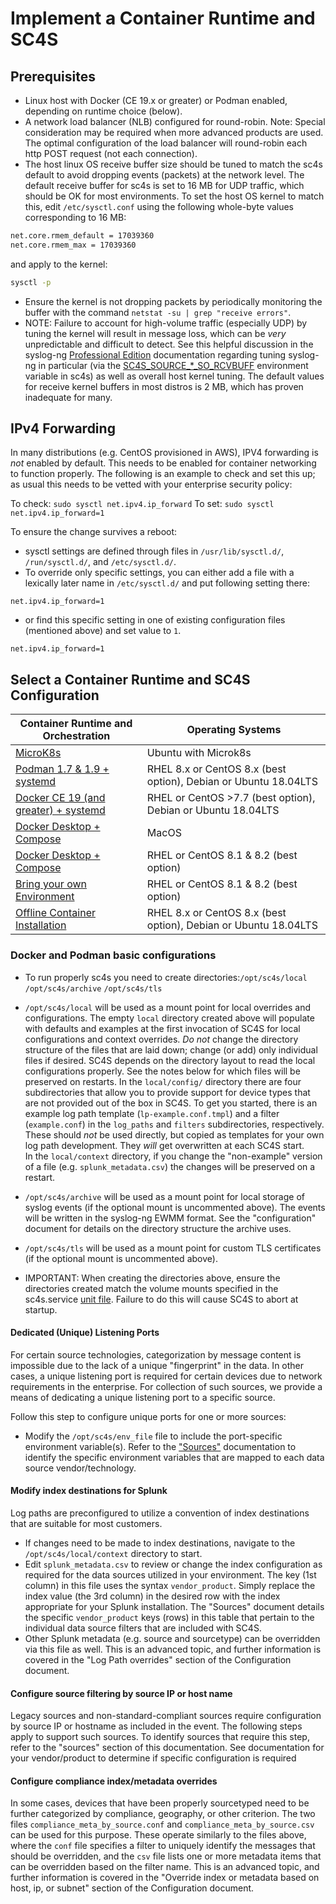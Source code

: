 
# Implement a Container Runtime and SC4S

## Prerequisites

* Linux host with Docker (CE 19.x or greater) or Podman enabled, depending on runtime choice (below).
* A network load balancer (NLB) configured for round-robin. Note: Special consideration may be required when more advanced products are used.
The optimal configuration of the load balancer will round-robin each http POST request (not each connection).
* The host linux OS receive buffer size should be tuned to match the sc4s default to avoid dropping events (packets) at the network level.
The default receive buffer for sc4s is set to 16 MB for UDP traffic, which should be OK for most environments.  To set the host OS kernel to
match this, edit `/etc/sysctl.conf` using the following whole-byte values corresponding to 16 MB:

```bash
net.core.rmem_default = 17039360
net.core.rmem_max = 17039360
```
and apply to the kernel:
```bash
sysctl -p
```
* Ensure the kernel is not dropping packets by periodically monitoring the buffer with the command
`netstat -su | grep "receive errors"`.
* NOTE: Failure to account for high-volume traffic (especially UDP) by tuning the kernel will result in message loss, which can be _very_
unpredictable and difficult to detect. See this helpful discussion in the syslog-ng
[Professional Edition](https://www.syslog-ng.com/technical-documents/doc/syslog-ng-premium-edition/7.0.10/collecting-log-messages-from-udp-sources)
documentation regarding tuning syslog-ng in particular (via the [SC4S_SOURCE_*_SO_RCVBUFF](../configuration.md#syslog-source-configuration)
environment variable in sc4s) as well as overall host kernel tuning.  The default values for receive kernel buffers in most distros is 2 MB,
which has proven inadequate for many.

## IPv4 Forwarding

In many distributions (e.g. CentOS provisioned in AWS), IPV4 forwarding is _not_ enabled by default.
This needs to be enabled for container networking to function properly.  The following is an example
to check and  set this up; as usual this needs to be vetted with your enterprise security policy:

To check:
```sudo sysctl net.ipv4.ip_forward```
To set:
```sudo sysctl net.ipv4.ip_forward=1```

To ensure the change survives a reboot: 

* sysctl settings are defined through files in ```/usr/lib/sysctl.d/```, ```/run/sysctl.d/```, and ```/etc/sysctl.d/```. 
* To override only specific settings, you can either add a file with a lexically later name in ```/etc/sysctl.d/``` and put following setting there:
```
net.ipv4.ip_forward=1
```
* or find this specific setting in one of existing configuration files (mentioned above) and set value to ```1```.

```
net.ipv4.ip_forward=1
```
## Select a Container Runtime and SC4S Configuration

| Container Runtime and Orchestration                               | Operating Systems                                               |
|-------------------------------------------------------------------|-----------------------------------------------------------------|
| [MicroK8s](k8s-microk8s.md)                                       | Ubuntu with Microk8s                                            |
| [Podman 1.7 & 1.9 + systemd](podman-systemd-general.md)           | RHEL 8.x or CentOS 8.x (best option), Debian or Ubuntu 18.04LTS |
| [Docker CE 19 (and greater) + systemd](docker-systemd-general.md) | RHEL or CentOS >7.7 (best option), Debian or Ubuntu 18.04LTS    |
| [Docker Desktop + Compose](docker-compose-MacOS.md)               | MacOS                                                           |
| [Docker Desktop + Compose](docker-compose.md)                     | RHEL or CentOS 8.1 & 8.2 (best option)                          |
| [Bring your own Environment](byoe-rhel8.md)                       | RHEL or CentOS 8.1 & 8.2 (best option)                          |
| [Offline Container Installation](docker-podman-offline.md)        | RHEL 8.x or CentOS 8.x (best option), Debian or Ubuntu 18.04LTS |

### Docker and Podman basic configurations
* To run properly sc4s you need to create directories:`/opt/sc4s/local` `/opt/sc4s/archive` `/opt/sc4s/tls`
* `/opt/sc4s/local` will be used as a mount point for local overrides and configurations.
The empty `local` directory created above will populate with defaults and examples at the first invocation
of SC4S for local configurations and context overrides. _Do not_ change the directory structure of
the files that are laid down; change (or add) only individual files if desired.  SC4S depends on the directory layout
to read the local configurations properly.  See the notes below for which files will be preserved on restarts.
In the `local/config/` directory there are four subdirectories that allow you to provide support for device types
that are not provided out of the box in SC4S.  To get you started, there is an example log path template (`lp-example.conf.tmpl`)
and a filter (`example.conf`) in the `log_paths` and `filters` subdirectories, respectively.  These should _not_ be used directly,
but copied as templates for your own log path development.  They _will_ get overwritten at each SC4S start.  
In the `local/context` directory, if you change the "non-example" version of a file (e.g. `splunk_metadata.csv`) the changes
will be preserved on a restart.

* `/opt/sc4s/archive` will be used as a mount point for local storage of syslog events
(if the optional mount is uncommented above).  The events will be written in the syslog-ng EWMM format. See the "configuration"
document for details on the directory structure the archive uses.

* `/opt/sc4s/tls` will be used as a mount point for custom TLS certificates
(if the optional mount is uncommented above).

* IMPORTANT:  When creating the directories above, ensure the directories created match the volume mounts specified in the
sc4s.service [unit file](podman-systemd-general.md#unit-file).  Failure to do this will cause SC4S to abort at startup.


#### Dedicated (Unique) Listening Ports

For certain source technologies, categorization by message content is impossible due to the lack of a unique "fingerprint" in
the data.  In other cases, a unique listening port is required for certain devices due to network requirements in the enterprise.
For collection of such sources, we provide a means of dedicating a unique listening port to a specific source.

Follow this step to configure unique ports for one or more sources:

* Modify the `/opt/sc4s/env_file` file to include the port-specific environment variable(s). Refer to the ["Sources"](../sources/index.md)
documentation to identify the specific environment variables that are mapped to each data source vendor/technology.

#### Modify index destinations for Splunk

Log paths are preconfigured to utilize a convention of index destinations that are suitable for most customers.

* If changes need to be made to index destinations, navigate to the `/opt/sc4s/local/context` directory to start.
* Edit `splunk_metadata.csv` to review or change the index configuration as required for the data sources utilized in your
environment. The key (1st column) in this file uses the syntax `vendor_product`.  Simply replace the index value (the 3rd column) in the
desired row with the index appropriate for your Splunk installation. The "Sources" document details the specific `vendor_product` keys (rows)
in this table that pertain to the individual data source filters that are included with SC4S.
* Other Splunk metadata (e.g. source and sourcetype) can be overridden via this file as well.  This is an advanced topic, and further
information is covered in the "Log Path overrides" section of the Configuration document.

#### Configure source filtering by source IP or host name

Legacy sources and non-standard-compliant sources require configuration by source IP or hostname as included in the event. The following steps
apply to support such sources. To identify sources that require this step, refer to the "sources" section of this documentation. See documentation
for your vendor/product to determine if specific configuration is required

#### Configure compliance index/metadata overrides

In some cases, devices that have been properly sourcetyped need to be further categorized by compliance, geography, or other criterion.
The two files `compliance_meta_by_source.conf` and `compliance_meta_by_source.csv` can be used for this purpose.  These operate similarly to
the files above, where the `conf` file specifies a filter to uniquely identify the messages that should be overridden, and the `csv` file
lists one or more metadata items that can be overridden based on the filter name.  This is an advanced topic, and further information is
covered in the "Override index or metadata based on host, ip, or subnet" section of the Configuration document.
